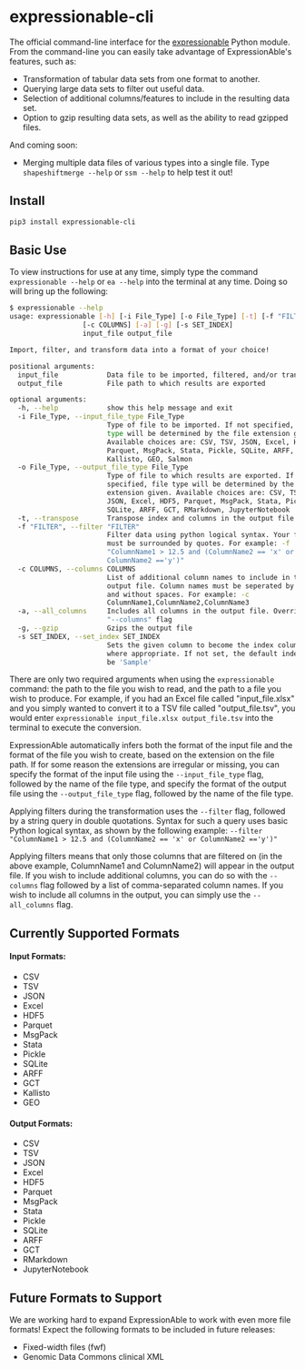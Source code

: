 # expressionable-cli
The official command-line interface for the [expressionable](https://github.com/srp33/expressionable) Python module.
From the command-line you can easily take advantage of ExpressionAble's features, such as:
* Transformation of tabular data sets from one format to another.
* Querying large data sets to filter out useful data.
* Selection of additional columns/features to include in the resulting data set.
* Option to gzip resulting data sets, as well as the ability to read gzipped files.

And coming soon:
* Merging multiple data files of various types into a single file. Type `shapeshiftmerge --help` or `ssm --help` to help test it out!

## Install

```bash
pip3 install expressionable-cli
```

## Basic Use
To view instructions for use at any time, simply type the command `expressionable --help` or `ea --help` into the terminal at any time.
Doing so will bring up the following:
```bash
$ expressionable --help
usage: expressionable [-h] [-i File_Type] [-o File_Type] [-t] [-f "FILTER"]
                  [-c COLUMNS] [-a] [-g] [-s SET_INDEX]
                  input_file output_file

Import, filter, and transform data into a format of your choice!

positional arguments:
  input_file            Data file to be imported, filtered, and/or transformed
  output_file           File path to which results are exported

optional arguments:
  -h, --help            show this help message and exit
  -i File_Type, --input_file_type File_Type
                        Type of file to be imported. If not specified, file
                        type will be determined by the file extension given.
                        Available choices are: CSV, TSV, JSON, Excel, HDF5,
                        Parquet, MsgPack, Stata, Pickle, SQLite, ARFF, GCT,
                        Kallisto, GEO, Salmon
  -o File_Type, --output_file_type File_Type
                        Type of file to which results are exported. If not
                        specified, file type will be determined by the file
                        extension given. Available choices are: CSV, TSV,
                        JSON, Excel, HDF5, Parquet, MsgPack, Stata, Pickle,
                        SQLite, ARFF, GCT, RMarkdown, JupyterNotebook
  -t, --transpose       Transpose index and columns in the output file
  -f "FILTER", --filter "FILTER"
                        Filter data using python logical syntax. Your filter
                        must be surrounded by quotes. For example: -f
                        "ColumnName1 > 12.5 and (ColumnName2 == 'x' or
                        ColumnName2 =='y')"
  -c COLUMNS, --columns COLUMNS
                        List of additional column names to include in the
                        output file. Column names must be seperated by commas
                        and without spaces. For example: -c
                        ColumnName1,ColumnName2,ColumnName3
  -a, --all_columns     Includes all columns in the output file. Overrides the
                        "--columns" flag
  -g, --gzip            Gzips the output file
  -s SET_INDEX, --set_index SET_INDEX
                        Sets the given column to become the index column,
                        where appropriate. If not set, the default index will
                        be 'Sample'

```
There are only two required arguments when using the `expressionable` command: the path to the file you wish to read,
and the path to a file you wish to produce. For example, if you had an Excel file called "input_file.xlsx" and you 
simply wanted to convert it to a TSV file called "output_file.tsv", you would enter 
`expressionable input_file.xlsx output_file.tsv` into the terminal to execute the conversion.

ExpressionAble automatically infers both the format of the input file and the format of the file you wish to create, based
on the extension on the file path. If for some reason the extensions are irregular or missing, you can specify the 
format of the input file using the `--input_file_type` flag, followed by the name of the file type,
and specify the format of the output file using the `--output_file_type` flag, followed by the name of the file type.

Applying filters during the transformation uses the `--filter` flag, followed by a string query in double quotations.
Syntax for such a query uses basic Python logical syntax, as shown by the following example:
`--filter "ColumnName1 > 12.5 and (ColumnName2 == 'x' or ColumnName2 =='y')"`  

Applying filters means that only those columns that are filtered on (in the above example, ColumnName1 and ColumnName2)
will appear in the output file. If you wish to include additional columns, you can do so with the `--columns` flag 
followed by a list of comma-separated column names. If you wish to include all columns in the output, you can simply
use the `--all_columns` flag.

## Currently Supported Formats
#### Input Formats:
* CSV
* TSV
* JSON
* Excel
* HDF5
* Parquet
* MsgPack
* Stata
* Pickle
* SQLite
* ARFF
* GCT
* Kallisto
* GEO

#### Output Formats:
* CSV 
* TSV
* JSON
* Excel
* HDF5
* Parquet
* MsgPack
* Stata 
* Pickle
* SQLite 
* ARFF 
* GCT 
* RMarkdown 
* JupyterNotebook

## Future Formats to Support
We are working hard to expand ExpressionAble to work with even more file formats! Expect the following formats to be 
included in future releases:
* Fixed-width files (fwf)
* Genomic Data Commons clinical XML
